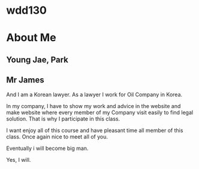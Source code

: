 # wdd130
<!DOCTYPE html>
<html lang="en">
<head>
  <meta charset="UTF-8">
  <meta name="viewport" content="width=device-width, initial-scale=1.0">
  <title>Document</title>
  <style>
   /* p { color : brown;
       font-size: 3.5em;
       } */
  </style>
  <link rel = 
</head>
<body>
  <h1>About Me</h1>
  <h2>Young Jae, Park</h2>
  <h2>Mr James</h2>
  <!-- <p style = "color : blue"> Hello everyone. Good to see you. Let me introduce myself. I am from Korea. -->
    And I am a Korean lawyer. As a lawyer I work for Oil Company in Korea. </p>
  <p> In my company, I have to show my work and advice in the website and make website
    where every member of my Company visit easily to find legal solution. That is why 
    I participate in this class.</p>
  <p>I want enjoy all of this course and have pleasant time all member of this class.
    Once again nice to meet all of you.</p>
  
  <p>Eventually i will become big man.</p>

  <p>Yes, I will.</p>
  
</body>
</html>
